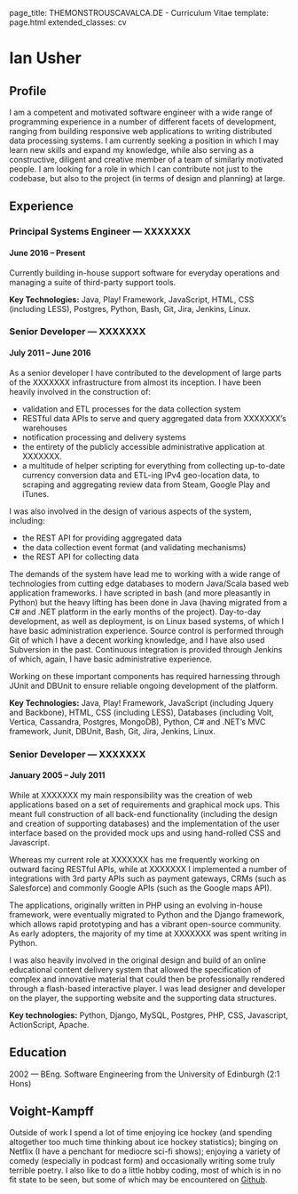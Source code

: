 page_title: THEMONSTROUSCAVALCA.DE - Curriculum Vitae
template: page.html
extended_classes: cv

# Ian Usher

## Profile

I am a competent and motivated software engineer with a wide range of programming experience in a number of different facets of development, ranging from building responsive web applications to writing distributed data processing systems. I am currently seeking a position in which I may learn new skills and expand my knowledge, while also serving as a constructive, diligent and creative member of a team of similarly motivated people. I am looking for a role in which I can contribute not just to the codebase, but also to the project (in terms of design and planning) at large.

## Experience
### Principal Systems Engineer — <span class="redacted">XXXXXXX</span> 
#### June 2016 – Present

Currently building in-house support software for everyday operations and managing a suite of third-party support tools.

**Key Technologies:** Java, Play! Framework, JavaScript, HTML, CSS (including LESS), Postgres, Python, Bash, Git, Jira, Jenkins, Linux.

### Senior Developer — <span class="redacted">XXXXXXX</span> 
#### July 2011 – June 2016

As a senior developer I have contributed to the development of large parts of the <span class="redacted">XXXXXXX</span> infrastructure from almost its inception. I have been heavily involved in the construction of:

* validation and ETL processes for the data collection system
* RESTful data APIs to serve and query aggregated data from <span class="redacted">XXXXXXX</span>’s warehouses
* notification processing and delivery systems
* the entirety of the publicly accessible administrative application at <span class="redacted">XXXXXXX</span>.
* a multitude of helper scripting for everything from collecting up-to-date currency conversion data and ETL-ing IPv4 geo-location data, to scraping and aggregating review data from Steam, Google Play and iTunes.

I was also involved in the design of various aspects of the system, including:

* the REST API for providing aggregated data
* the data collection event format (and validating mechanisms)
* the REST API for collecting data

The demands of the system have lead me to working with a wide range of technologies from cutting edge databases to modern Java/Scala based web application frameworks. I have scripted in bash (and more pleasantly in Python) but the heavy lifting has been done in Java (having migrated from a C# and .NET platform in the early months of the project). Day-to-day development, as well as deployment, is on Linux based systems, of which I have basic administration experience. Source control is performed through Git of which I have a decent working knowledge, and I have also used Subversion in the past. Continuous integration is provided through Jenkins of which, again, I have basic administrative experience.

Working on these important components has required harnessing through JUnit and DBUnit to ensure reliable ongoing development of the platform.

**Key Technologies:** Java, Play! Framework, JavaScript (including Jquery and Backbone), HTML, CSS (including LESS), Databases (including Volt, Vertica, Cassandra, Postgres, MongoDB), Python, C# and .NET’s MVC framework, Junit, DBUnit, Bash, Git, Jira, Jenkins, Linux.

### Senior Developer — <span class="redacted">XXXXXXX</span> 
#### January 2005 – July 2011

While at <span class="redacted">XXXXXXX</span> my main responsibility was the creation of web applications based on a set of requirements and graphical mock ups. This meant full construction of all back-end functionality (including the design and creation of supporting databases) and the implementation of the user interface based on the provided mock ups and using hand-rolled CSS and Javascript.

Whereas my current role at <span class="redacted">XXXXXXX</span> has me frequently working on outward facing RESTful APIs, while at <span class="redacted">XXXXXXX</span> I implemented a number of integrations with 3rd party APIs such as payment gateways, CRMs (such as Salesforce) and commonly Google APIs (such as the Google maps API).

The applications, originally written in PHP using an evolving in-house framework, were eventually migrated to Python and the Django framework, which allows rapid prototyping and has a vibrant open-source community. As early adopters, the majority of my time at <span class="redacted">XXXXXXX</span> was spent writing in Python.

I was also heavily involved in the original design and build of an online educational content delivery system that allowed the specification of complex and innovative material that could then be professionally rendered through a flash-based interactive player. I was lead designer and developer on the player, the supporting website and the supporting data structures.

**Key technologies:** Python, Django, MySQL, Postgres, PHP, CSS, Javascript, ActionScript, Apache.

## Education
2002 — BEng. Software Engineering from the University of Edinburgh (2:1 Hons)

## Voight-Kampff
Outside of work I spend a lot of time enjoying ice hockey (and spending altogether too much time thinking about ice hockey statistics); binging on Netflix (I have a penchant for mediocre sci-fi shows); enjoying a variety of comedy (especially in podcast form) and occasionally writing some truly terrible poetry.  I also like to do a little hobby coding, most of which is in no fit state to be seen, but some of which may be encountered on [Github](https://github.org/fatconan/).